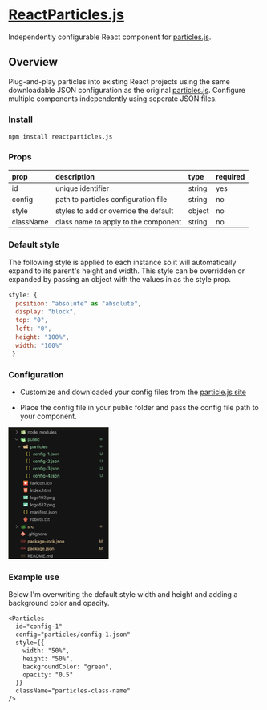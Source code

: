 # [ReactParticles.js](https://kr1tzy.github.io/reactparticles.js/)

Independently configurable React component for [particles.js](http://vincentgarreau.com/particles.js/).

## Overview

Plug-and-play particles into existing React projects using the same downloadable JSON configuration as the original [particles.js](http://vincentgarreau.com/particles.js/). Configure multiple components independently using seperate JSON files.

### Install

```
npm install reactparticles.js
```

### Props

| prop      | description                           | type   | required |
| :-------- | :------------------------------------ | :----- | :------- |
| id        | unique identifier                     | string | yes      |
| config    | path to particles configuration file  | string | no       |
| style     | styles to add or override the default | object | no       |
| className | class name to apply to the component  | string | no       |

### Default style

The following style is applied to each instance so it will automatically expand to its parent's height and width. This style can be overridden or expanded by passing an object with the values in as the style prop.

```jsx
style: {
  position: "absolute" as "absolute",
  display: "block",
  top: "0",
  left: "0",
  height: "100%",
  width: "100%"
 }
```

### Configuration

- Customize and downloaded your config files from the [particle.js site](http://vincentgarreau.com/particles.js/)

- Place the config file in your public folder and pass the config file path to your component. 

<img src="img/directory-structure.png" width="200px"/>

### Example use

Below I'm overwriting the default style width and height and adding a background color and opacity.

```tsx
<Particles
  id="config-1"
  config="particles/config-1.json"
  style={{
    width: "50%",
    height: "50%",
    backgroundColor: "green",
    opacity: "0.5"
  }}
  className="particles-class-name"
/>
```
